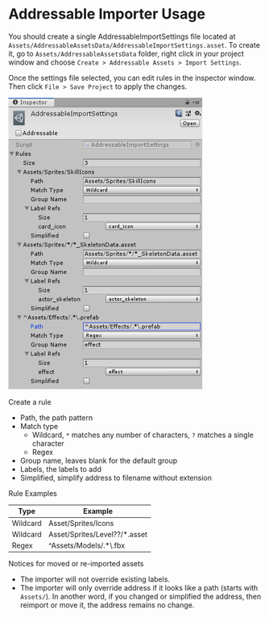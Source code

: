 # Addressable Importer Usage

You should create a single AddressableImportSettings file located at `Assets/AddressableAssetsData/AddressableImportSettings.asset`. To create it, go to `Assets/AddressableAssetsData` folder, right click in your project window and choose `Create > Addressable Assets > Import Settings`.

Once the settings file selected, you can edit rules in the inspector window. Then click `File > Save Project` to apply the changes.

![AddressableImportSettings Inspector](AddressableImportSettings-Insepctor.png)

Create a rule
- Path, the path pattern
- Match type
  - Wildcard, `*` matches any number of characters, `?` matches a single character
  - Regex
- Group name, leaves blank for the default group
- Labels, the labels to add
- Simplified, simplify address to filename without extension

Rule Examples

| Type     | Example             |
|----------|---------------------|
| Wildcard | Asset/Sprites/Icons |
| Wildcard | Asset/Sprites/Level??/*.asset |
| Regex    | ^Assets/Models/.*\\.fbx |

Notices for moved or re-imported assets
- The importer will not override existing labels.
- The importer will only override address if it looks like a path (starts with `Assets/`). In another word, if you changed or simplified the address, then reimport or move it, the address remains no change.
